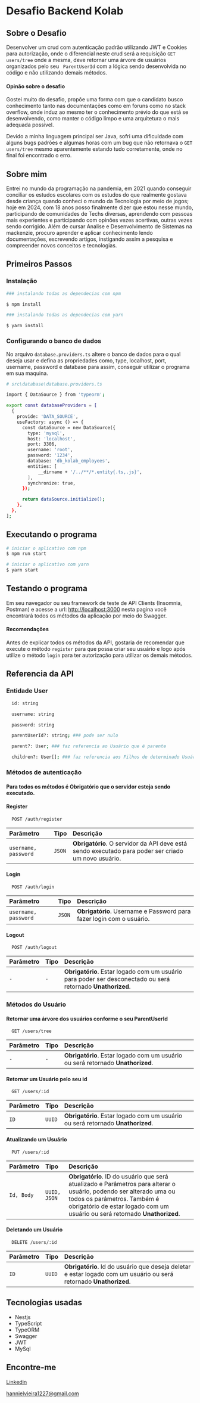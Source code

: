 


# Desafio Backend Kolab

## Sobre o Desafio

Desenvolver um crud com autenticação padrão utilizando JWT e Cookies para autorização, onde o diferencial neste crud será a requisição `GET users/tree`
onde a mesma, deve retornar uma árvore de usuários organizados pelo seu ` ParentUserId` com a lógica sendo desenvolvida no código e não utilizando demais métodos.

#### Opinão sobre o desafio
Gostei muito do desafio, propõe uma forma com que o candidato busco conhecimento tanto nas documentações como em foruns como no stack overflow, onde induz ao mesmo ter o conhecimento prévio do que está se desenvolvendo, como manter o código limpo e uma arquitetura o mais adequada possivel.

Devido a minha linguagem principal ser Java, sofri uma dificuldade com alguns bugs padrões e algumas horas com um bug que não retornava o `GET users/tree` mesmo aparentemente estando tudo corretamente, onde no final foi encontrado o erro.

## Sobre mim 

Entrei no mundo da programação na pandemia, em 2021 quando conseguir conciliar os estudos escolares com os estudos do que realmente gostava desde criança quando conheci o mundo da Tecnologia por meio de jogos; hoje em 2024, com 18 anos posso finalmente dizer que estou nesse mundo, participando de comunidades de Techs diversas, aprendendo com pessoas mais experientes e participando com opinões vezes acertivas, outras vezes sendo corrigido. Além de cursar Analise e Desenvolvimento de Sistemas na mackenzie, procuro aprender e aplicar conhecimento lendo documentações, escrevendo artigos, instigando assim a pesquisa e compreender novos conceitos e tecnologias.

## Primeiros Passos

### Instalação

```bash
### instalando todas as dependecias com npm

$ npm install 

### instalando todas as dependecias com yarn

$ yarn install
```

### Configurando o banco de dados
No arquivo `database.providers.ts` altere o banco de dados para o qual deseja usar e defina as propriedades como, type, localhost, port, username, password e database para assim, conseguir utilizar o programa em sua maquina.

```bash
# src\database\database.providers.ts

import { DataSource } from 'typeorm';

export const databaseProviders = [
  {
    provide: 'DATA_SOURCE',
    useFactory: async () => {
      const dataSource = new DataSource({
        type: 'mysql',
        host: 'localhost',
        port: 3306,
        username: 'root',
        password: '1234',
        database: 'db_kolab_employees',
        entities: [
            __dirname + '/../**/*.entity{.ts,.js}',
        ],
        synchronize: true,
      });

      return dataSource.initialize();
    },
  },
];
```


## Executando o programa

```bash
# iniciar o aplicativo com npm
$ npm run start

# iniciar o aplicativo com yarn
$ yarn start
```


## Testando o programa

Em seu navegador ou seu framework de teste de API Clients (Insomnia, Postman) e acesse a url: [http://localhost:3000](http://localhost:3000)  nesta pagina você encontrará todos os métodos da aplicação por meio do Swagger.

#### Recomendações 

Antes de explicar todos os métodos da API, gostaria de recomendar que execute o método `register` para que possa criar seu usuário e logo após utilize o método `login` para ter autorização para utilizar os demais métodos.


## Referencia da API

### Entidade User

```bash
  id: string

  username: string

  password: string

  parentUserId?: string; ### pode ser nulo

  parent?: User; ### faz referencia ao Usuário que é parente

  children?: User[]; ### faz referencia aos Filhos de determinado Usuário
```

### Métodos de autenticação 

#### Para todos os métodos é **Obrigatório** que o servidor esteja sendo executado.

#### Register

```SHELL
  POST /auth/register
```

| Parâmetro | Tipo     | Descrição                |
| :-------- | :------- | :------------------------- |
| `username, password` | `JSON` | **Obrigatório**. O servidor da API deve está sendo executado para poder ser criado um novo usuário.|

#### Login

```SHELL
  POST /auth/login
```

| Parâmetro | Tipo     | Descrição                       |
| :-------- | :------- | :-------------------------------- |
| `username, password`      | `JSON` | **Obrigatório**. Username e Password para fazer login com o usuário. |

#### Logout

```SHELL
  POST /auth/logout
```

| Parâmetro | Tipo     | Descrição                |
| :-------- | :------- | :------------------------- |
| `-` | `-` | **Obrigatório**. Estar logado com um usuário para poder ser desconectado ou será retornado **Unathorized**.|


### Métodos do Usuário

#### Retornar uma árvore dos usuários conforme o seu ParentUserId

```SHELL
  GET /users/tree
```

| Parâmetro | Tipo     | Descrição                       |
| :-------- | :------- | :-------------------------------- |
| `-`      | `-` | **Obrigatório**. Estar logado com um usuário ou será retornado **Unathorized**. |

#### Retornar um Usuário pelo seu id

```SHELL
  GET /users/:id
```

| Parâmetro | Tipo     | Descrição                       |
| :-------- | :------- | :-------------------------------- |
| `ID`      | `UUID` | **Obrigatório**. Estar logado com um usuário ou será retornado **Unathorized**. |

#### Atualizando um Usuário

```SHELL
  PUT /users/:id
```

| Parâmetro | Tipo     | Descrição                       |
| :-------- | :------- | :-------------------------------- |
| `Id, Body`      | `UUID, JSON` | **Obrigatório**. ID do usuário que será atualizado e Parâmetros para alterar o usuário, podendo ser alterado uma ou todos os parâmetros. Também é obrigatório de estar logado com um usuário ou será retornado **Unathorized**.|

#### Deletando um Usuário

```SHELL
  DELETE /users/:id
```

| Parâmetro | Tipo     | Descrição                       |
| :-------- | :------- | :-------------------------------- |
| `ID`      | `UUID` | **Obrigatório**. Id do usuário que deseja deletar e estar logado com um usuário ou será retornado **Unathorized**.|

## Tecnologias usadas

- Nestjs
- TypeScript
- TypeORM
- Swagger
- JWT
- MySql

## Encontre-me 

[Linkedin](https://www.linkedin.com/in/hannielvieira/) 

hannielvieira1227@gmail.com